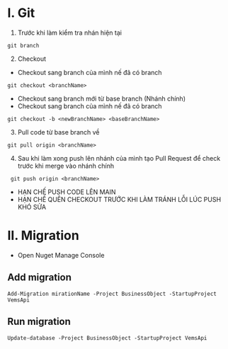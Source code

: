 # I. Git
 1. Trước khi làm kiểm tra nhán hiện tại 

 ```git
 git branch
 ```
 2. Checkout
 - Checkout sang branch của mình nế đã có branch
  ```git
 git checkout <branchName>
 ```

 - Checkout sang branch mới từ base branch (Nhánh chính)
  - Checkout sang branch của mình nế đã có branch
  ```git
 git checkout -b <newBranchName> <baseBranchName>
 ```
 
 3. Pull code từ base branch về
   ```git
 git pull origin <branchName>
 ```
 4. Sau khi làm xong push lên nhánh của mình tạo Pull Request để check trước khi merge vào nhánh chính
```git
 git push origin <branchName>
 ```

- HẠN CHẾ PUSH CODE LÊN MAIN
- HẠN CHẾ QUÊN CHECKOUT TRƯỚC KHI LÀM TRÁNH LỖI LÚC PUSH KHÓ SỬA

# II. Migration
- Open Nuget Manage Console 

## Add migration
```EF
Add-Migration mirationName -Project BusinessObject -StartupProject VemsApi
```

## Run migration
```EF
Update-database -Project BusinessObject -StartupProject VemsApi
```